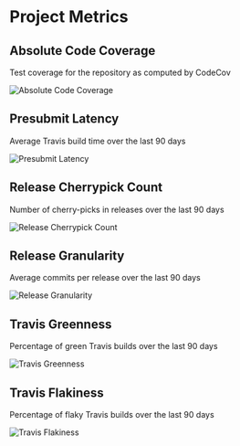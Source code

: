 # Project Metrics

## Absolute Code Coverage

Test coverage for the repository as computed by CodeCov

![Absolute Code Coverage](https://amp-project-metrics.appspot.com/api/plot/AbsoluteCoverageMetric.png)

## Presubmit Latency

Average Travis build time over the last 90 days

![Presubmit Latency](https://amp-project-metrics.appspot.com/api/plot/PresubmitLatencyMetric.png)

## Release Cherrypick Count

Number of cherry-picks in releases over the last 90 days

![Release Cherrypick Count](https://amp-project-metrics.appspot.com/api/plot/ReleaseCherrypickCountMetric.png)

## Release Granularity

Average commits per release over the last 90 days

![Release Granularity](https://amp-project-metrics.appspot.com/api/plot/ReleaseGranularityMetric.png)

## Travis Greenness

Percentage of green Travis builds over the last 90 days

![Travis Greenness](https://amp-project-metrics.appspot.com/api/plot/TravisGreennessMetric.png)

## Travis Flakiness

Percentage of flaky Travis builds over the last 90 days

![Travis Flakiness](https://amp-project-metrics.appspot.com/api/plot/TravisFlakinessMetric.png)

